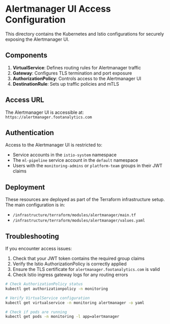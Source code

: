 # Alertmanager UI Access Configuration

This directory contains the Kubernetes and Istio configurations for securely exposing the Alertmanager UI.

## Components

1. **VirtualService**: Defines routing rules for Alertmanager traffic
2. **Gateway**: Configures TLS termination and port exposure
3. **AuthorizationPolicy**: Controls access to the Alertmanager UI
4. **DestinationRule**: Sets up traffic policies and mTLS

## Access URL

The Alertmanager UI is accessible at: `https://alertmanager.footanalytics.com`

## Authentication

Access to the Alertmanager UI is restricted to:

- Service accounts in the `istio-system` namespace
- The `ml-pipeline` service account in the `default` namespace
- Users with the `monitoring-admins` or `platform-team` groups in their JWT claims

## Deployment

These resources are deployed as part of the Terraform infrastructure setup. The main configuration is in:

- `/infrastructure/terraform/modules/alertmanager/main.tf`
- `/infrastructure/terraform/modules/alertmanager/values.yaml`

## Troubleshooting

If you encounter access issues:

1. Check that your JWT token contains the required group claims
2. Verify the Istio AuthorizationPolicy is correctly applied
3. Ensure the TLS certificate for `alertmanager.footanalytics.com` is valid
4. Check Istio ingress gateway logs for any routing errors

```bash
# Check AuthorizationPolicy status
kubectl get authorizationpolicy -n monitoring

# Verify VirtualService configuration
kubectl get virtualservice -n monitoring alertmanager -o yaml

# Check if pods are running
kubectl get pods -n monitoring -l app=alertmanager
```